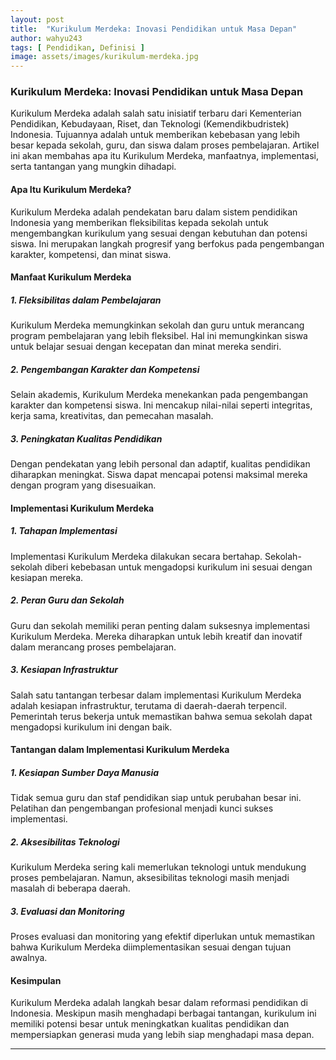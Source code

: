 ```yaml
---
layout: post
title:  "Kurikulum Merdeka: Inovasi Pendidikan untuk Masa Depan"
author: wahyu243
tags: [ Pendidikan, Definisi ]
image: assets/images/kurikulum-merdeka.jpg
---
```


### **Kurikulum Merdeka: Inovasi Pendidikan untuk Masa Depan**

Kurikulum Merdeka adalah salah satu inisiatif terbaru dari Kementerian Pendidikan, Kebudayaan, Riset, dan Teknologi (Kemendikbudristek) Indonesia. Tujuannya adalah untuk memberikan kebebasan yang lebih besar kepada sekolah, guru, dan siswa dalam proses pembelajaran. Artikel ini akan membahas apa itu Kurikulum Merdeka, manfaatnya, implementasi, serta tantangan yang mungkin dihadapi.

#### **Apa Itu Kurikulum Merdeka?**

Kurikulum Merdeka adalah pendekatan baru dalam sistem pendidikan Indonesia yang memberikan fleksibilitas kepada sekolah untuk mengembangkan kurikulum yang sesuai dengan kebutuhan dan potensi siswa. Ini merupakan langkah progresif yang berfokus pada pengembangan karakter, kompetensi, dan minat siswa.

#### **Manfaat Kurikulum Merdeka**

##### **1. Fleksibilitas dalam Pembelajaran**

Kurikulum Merdeka memungkinkan sekolah dan guru untuk merancang program pembelajaran yang lebih fleksibel. Hal ini memungkinkan siswa untuk belajar sesuai dengan kecepatan dan minat mereka sendiri.

##### **2. Pengembangan Karakter dan Kompetensi**

Selain akademis, Kurikulum Merdeka menekankan pada pengembangan karakter dan kompetensi siswa. Ini mencakup nilai-nilai seperti integritas, kerja sama, kreativitas, dan pemecahan masalah.

##### **3. Peningkatan Kualitas Pendidikan**

Dengan pendekatan yang lebih personal dan adaptif, kualitas pendidikan diharapkan meningkat. Siswa dapat mencapai potensi maksimal mereka dengan program yang disesuaikan.

#### **Implementasi Kurikulum Merdeka**

##### **1. Tahapan Implementasi**

Implementasi Kurikulum Merdeka dilakukan secara bertahap. Sekolah-sekolah diberi kebebasan untuk mengadopsi kurikulum ini sesuai dengan kesiapan mereka.

##### **2. Peran Guru dan Sekolah**

Guru dan sekolah memiliki peran penting dalam suksesnya implementasi Kurikulum Merdeka. Mereka diharapkan untuk lebih kreatif dan inovatif dalam merancang proses pembelajaran.

##### **3. Kesiapan Infrastruktur**

Salah satu tantangan terbesar dalam implementasi Kurikulum Merdeka adalah kesiapan infrastruktur, terutama di daerah-daerah terpencil. Pemerintah terus bekerja untuk memastikan bahwa semua sekolah dapat mengadopsi kurikulum ini dengan baik.

#### **Tantangan dalam Implementasi Kurikulum Merdeka**

##### **1. Kesiapan Sumber Daya Manusia**

Tidak semua guru dan staf pendidikan siap untuk perubahan besar ini. Pelatihan dan pengembangan profesional menjadi kunci sukses implementasi.

##### **2. Aksesibilitas Teknologi**

Kurikulum Merdeka sering kali memerlukan teknologi untuk mendukung proses pembelajaran. Namun, aksesibilitas teknologi masih menjadi masalah di beberapa daerah.

##### **3. Evaluasi dan Monitoring**

Proses evaluasi dan monitoring yang efektif diperlukan untuk memastikan bahwa Kurikulum Merdeka diimplementasikan sesuai dengan tujuan awalnya.

#### **Kesimpulan**

Kurikulum Merdeka adalah langkah besar dalam reformasi pendidikan di Indonesia. Meskipun masih menghadapi berbagai tantangan, kurikulum ini memiliki potensi besar untuk meningkatkan kualitas pendidikan dan mempersiapkan generasi muda yang lebih siap menghadapi masa depan.

---


